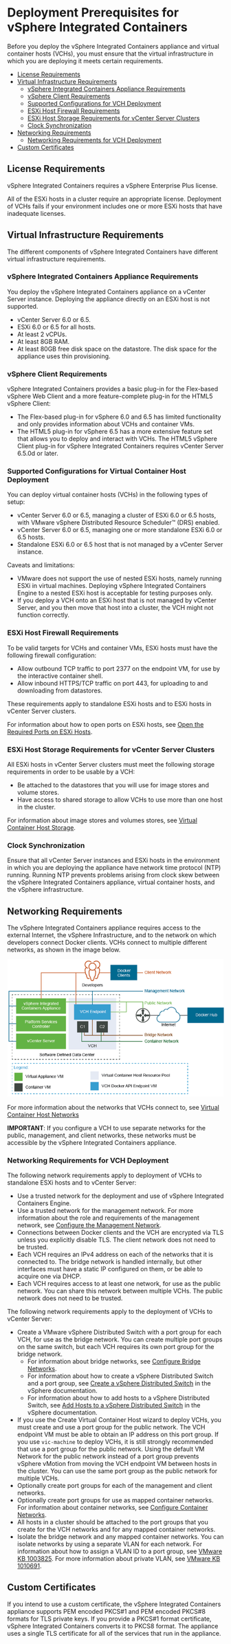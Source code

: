 # Deployment Prerequisites for vSphere Integrated Containers #

Before you deploy the vSphere Integrated Containers appliance and virtual container hosts (VCHs), you must ensure that the virtual infrastructure in which you are deploying it meets certain requirements.

- [License Requirements](#license)
- [Virtual Infrastructure Requirements](#vireqs)
  - [vSphere Integrated Containers Appliance Requirements](#appliancereqs)
  - [vSphere Client Requirements](#client)
  - [Supported Configurations for VCH Deployment](#configs)
  - [ESXi Host Firewall Requirements](#firewall)
  - [ESXi Host Storage Requirements for vCenter Server Clusters](#storage)
  - [Clock Synchronization](#clocksync)
- [Networking Requirements](#networkreqs)
  - [Networking Requirements for VCH Deployment](#vchnetworkreqs)
- [Custom Certificates](#customcerts)

## License Requirements <a id="license"></a>
vSphere Integrated Containers requires a vSphere Enterprise Plus license.

All of the ESXi hosts in a cluster require an appropriate license. Deployment of VCHs fails if your environment includes one or more ESXi hosts that have inadequate licenses. 

## Virtual Infrastructure Requirements <a id="vireqs"></a>

The different components of vSphere Integrated Containers have different virtual infrastructure requirements.

### vSphere Integrated Containers Appliance Requirements <a id="appliancereqs"></a>

You deploy the vSphere Integrated Containers appliance on a vCenter Server instance. Deploying the appliance directly on an ESXi host is not supported.

- vCenter Server 6.0 or 6.5.
- ESXi 6.0 or 6.5 for all hosts.
- At least 2 vCPUs.
- At least 8GB RAM.
- At least 80GB free disk space on the datastore. The disk space for the appliance uses thin provisioning.

### vSphere Client Requirements <a id="client"></a>

vSphere Integrated Containers provides a basic plug-in for the Flex-based vSphere Web Client and a more feature-complete plug-in for the HTML5 vSphere Client: 

- The Flex-based plug-in for vSphere 6.0 and 6.5 has limited functionality and only provides information about VCHs and container VMs. 
- The HTML5 plug-in for vSphere 6.5 has a more extensive feature set that allows you to deploy and interact with VCHs. The HTML5 vSphere Client plug-in for vSphere Integrated Containers requires vCenter Server 6.5.0d or later.

### Supported Configurations for Virtual Container Host Deployment <a id="configs"></a>

You can deploy virtual container hosts (VCHs) in the following types of setup:

* vCenter Server 6.0 or 6.5, managing a cluster of ESXi 6.0 or 6.5 hosts, with VMware vSphere Distributed Resource Scheduler&trade; (DRS) enabled.
* vCenter Server 6.0 or 6.5, managing one or more standalone ESXi 6.0 or 6.5 hosts.
* Standalone ESXi 6.0 or 6.5 host that is not managed by a vCenter Server instance.

Caveats and limitations:

- VMware does not support the use of nested ESXi hosts, namely running ESXi in virtual machines. Deploying vSphere Integrated Containers Engine to a nested ESXi host is acceptable for testing purposes only.
- If you deploy a VCH onto an ESXi host that is not managed by vCenter Server, and you then move that host into a cluster, the VCH might not function correctly.

### ESXi Host Firewall Requirements <a id="firewall"></a>

To be valid targets for VCHs and container VMs, ESXi hosts must have the following firewall configuration:
- Allow outbound TCP traffic to port 2377 on the endpoint VM, for use by the interactive container shell.
- Allow inbound HTTPS/TCP traffic on port 443, for uploading to and downloading from datastores.

These requirements apply to standalone ESXi hosts and to ESXi hosts in vCenter Server clusters.

For information about how to open ports on ESXi hosts, see [Open the Required Ports on ESXi Hosts](open_ports_on_hosts.md).

### ESXi Host Storage Requirements for vCenter Server Clusters <a id="storage"></a>

All ESXi hosts in vCenter Server clusters must meet the following storage requirements in order to be usable by a VCH:

- Be attached to the datastores that you will use for image stores and volume stores. 
- Have access to shared storage to allow VCHs to use more than one host in the cluster.

For information about image stores and volumes stores, see [Virtual Container Host Storage](vch_storage.md).

### Clock Synchronization <a id="clocksync"></a>

Ensure that all vCenter Server instances and ESXi hosts in the environment in which you are deploying the appliance have network time protocol (NTP) running. Running NTP prevents problems arising from clock skew between the vSphere Integrated Containers appliance, virtual container hosts, and the vSphere infrastructure.

## Networking Requirements  <a id="networkreqs"></a>

The vSphere Integrated Containers appliance requires access to the external Internet, the vSphere Infrastructure, and to the network on which developers connect Docker clients. VCHs connect to multiple different networks, as shown in the image below.

![VCH Networking](graphics/vic_networking.png)

For more information about the networks that VCHs connect to, see [Virtual Container Host Networks](vch_networking.md)

**IMPORTANT**: If you configure a VCH to use separate networks for the public, management, and client networks, these networks must be accessible by the vSphere Integrated Containers appliance.

### Networking Requirements for VCH Deployment <a id="vchnetworkreqs"></a>

The following network requirements apply to deployment of VCHs to standalone ESXi hosts and to vCenter Server:

- Use a trusted network for the deployment and use of vSphere Integrated Containers Engine.
- Use a trusted network for the management network. For more information about the role and requirements of the management network, see [Configure the Management Network](mgmt_network.md).
- Connections between Docker clients and the VCH are encrypted via TLS unless you explicitly disable TLS. The client network does not need to be trusted.
- Each VCH requires an IPv4 address on each of the networks that it is connected to. The bridge network is handled internally, but other interfaces must have a static IP configured on them, or be able to acquire one via DHCP.
- Each VCH requires access to at least one network, for use as the public network. You can share this network between multiple VCHs. The public network does not need to be trusted.

The following network requirements apply to the deployment of VCHs to vCenter Server: 
 
- Create a VMware vSphere Distributed Switch with a port group for each VCH, for use as the bridge network. You can create multiple port groups on the same switch, but each VCH requires its own port group for the bridge network. 
  - For information about bridge networks, see [Configure Bridge Networks](bridge_network.md). 
  - For information about how to create a vSphere Distributed Switch and a port group, see [Create a vSphere Distributed Switch](https://docs.vmware.com/en/VMware-vSphere/6.5/com.vmware.vsphere.networking.doc/GUID-D21B3241-0AC9-437C-80B1-0C8043CC1D7D.html) in the vSphere  documentation. 
  - For information about how to add hosts to a vSphere Distributed Switch, see [Add Hosts to a vSphere Distributed Switch](https://docs.vmware.com/en/VMware-vSphere/6.5/com.vmware.vsphere.networking.doc/GUID-E90C1B0D-82CB-4A3D-BE1B-0FDCD6575725.html) in the vSphere  documentation.
- If you use the Create Virtual Container Host wizard to deploy VCHs, you must create and use a port group for the public network. The VCH endpoint VM must be able to obtain an IP address on this port group. If you use `vic-machine` to deploy VCHs, it is still strongly recommended that use a port group for the public network. Using the default VM Network for the public network instead of a port group prevents vSphere vMotion from moving the VCH endpoint VM between hosts in the cluster. You can use the same port group as the public network for multiple VCHs.
- Optionally create port groups for each of the management and client networks. 
- Optionally create port groups for use as mapped container networks. For information about container networks, see [Configure Container Networks](container_networks.md). 
- All hosts in a cluster should be attached to the port groups that you create for the VCH networks and for any mapped container networks.
- Isolate the bridge network and any mapped container networks. You can isolate networks by using a separate VLAN for each network. For information about how to assign a VLAN ID to a port group, see [VMware KB 1003825](https://kb.vmware.com/kb/1003825). For more information about private VLAN, see [VMware KB 1010691](https://kb.vmware.com/kb/1010691).

## Custom Certificates <a id="customcerts"></a>

If you intend to use a custom certificate, the vSphere Integrated Containers appliance supports PEM encoded PKCS#1 and PEM encoded PKCS#8 formats for TLS private keys. If you provide a PKCS#1 format certificate, vSphere Integrated Containers converts it to PKCS8 format. The appliance uses a single TLS certificate for all of the services that run in the appliance.